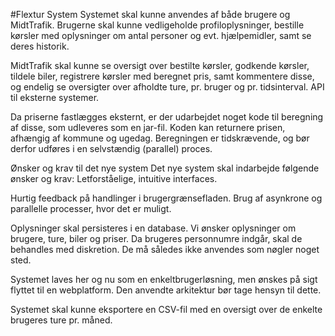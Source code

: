 #Flextur System
Systemet skal kunne anvendes af både brugere og MidtTrafik. 
Brugerne skal kunne vedligeholde
profiloplysninger, bestille kørsler med oplysninger om antal personer og evt. hjælpemidler, samt se deres
historik. 

MidtTrafik skal kunne se oversigt over bestilte kørsler, godkende kørsler, tildele biler, registrere
kørsler med beregnet pris, samt kommentere disse, og endelig se oversigter over afholdte ture, pr. bruger og pr. tidsinterval.
API til eksterne systemer.

Da priserne fastlægges eksternt, er der udarbejdet noget kode til beregning af disse, som udleveres som en
jar-fil. Koden kan returnere prisen, afhængig af kommune og ugedag. Beregningen er tidskrævende, og bør
derfor udføres i en selvstændig (parallel) proces.


Ønsker og krav til det nye system
Det nye system skal indarbejde følgende ønsker og krav:
Letforståelige, intuitive interfaces.

Hurtig feedback på handlinger i brugergrænsefladen. Brug af asynkrone og parallelle processer,
hvor det er muligt.

Oplysninger skal persisteres i en database. Vi ønsker oplysninger om brugere, ture, biler og priser.
Da brugeres personnumre indgår, skal de behandles med diskretion. De må således ikke anvendes
som nøgler noget sted.

Systemet laves her og nu som en enkeltbrugerløsning, men ønskes på sigt flyttet til en webplatform.
Den anvendte arkitektur bør tage hensyn til dette.

Systemet skal kunne eksportere en CSV-fil med en oversigt over de enkelte brugeres ture pr.
måned.
